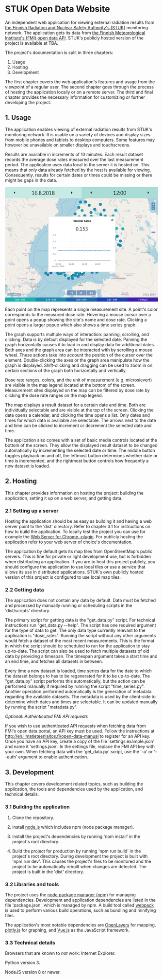 # STUK Open Data Website

An independent web application for viewing external radiation results from [the Finnish Radiation and Nuclear Safety Authority's (STUK)](https://www.stuk.fi/web/en) monitoring network. The application gets its data from [the Finnish Meteorological Institute's (FMI) open data API](https://en.ilmatieteenlaitos.fi/open-data). STUK's publicly hosted version of the project is available at TBA.

The project's documentation is split in three chapters:

1. Usage
2. Hosting
3. Development

The first chapter covers the web application's features and usage from the viewpoint of a regular user. The second chapter goes through the process of hosting the application locally or on a remote server. The third and final chapter provides the necessary information for customizing or further developing the project.

## 1. Usage

The application enables viewing of external radiation results from STUK's monitoring network. It is usable on a variety of devices and display sizes from mobile phones and tablets to desktop computers. Some features may however be unavailable on smaller displays and touchscreens. 

Results are available in increments of 10 minutes. Each result dataset records the average dose rates measured over the last measurement period. The application uses data local to the server it is hosted on. This means that only data already fetched by the host is available for viewing. Consequently, results for certain dates or times could be missing or there might be gaps in the data.

![](docs/overview.PNG)

Each point on the map represents a single measurement site. A point's color corresponds to the measured dose rate. Hovering a mouse cursor over a point opens a popup showing the site's name and dose rate. Clicking a point opens a larger popup which also shows a time series graph. 

The graph supports multiple ways of interaction: panning, scrolling, and clicking. Data is by default displayed for the selected date. Panning the graph horizontally causes it to load in and display data for additional dates. Both axes and the graph area can be interacted with by scrolling a mouse wheel. These actions take into account the position of the cursor over the element. Double-clicking the axes or the graph area manipulate how the graph is displayed. Shift-clicking and dragging can be used to zoom in on certain sections of the graph both horizontally and vertically.

Dose rate ranges, colors, and the unit of measurement (e.g. microsievert) are visible in the map legend located at the bottom of the screen. Measurement sites displayed on the map can be filtered by dose rate by clicking the dose rate ranges on the map legend.

The map displays a result dataset for a certain date and time. Both are individually selectable and are visible at the top of the screen. Clicking the date opens a calendar, and clicking the time opens a list. Only dates and times for which data is available are selectable. The arrows next to the date and time can be clicked to increment or decrement the selected date and time.

The application also comes with a set of basic media controls located at the bottom of the screen. They allow the displayed result dataset to be changed automatically by incrementing the selected date or time. The middle button toggles playback on and off, the leftmost button determines whether date or time is incremented, and the rightmost button controls how frequently a new dataset is loaded.

## 2. Hosting

This chapter provides information on hosting the project: building the application, setting it up on a web server, and getting data.

### 2.1 Setting up a server

Hosting the application should be as easy as building it and having a web server point to the 'dist' directory. Refer to chapter 3.1 for instructions on how to build the application. To locally test the project you can use for example the [Web Server for Chrome -plugin](https://chrome.google.com/webstore/detail/web-server-for-chrome/ofhbbkphhbklhfoeikjpcbhemlocgigb?hl=en). For publicly hosting the application refer to your web server of choice's documentation. 

The application by default gets its map tiles from OpenStreetMap's public servers. This is fine for private or light development use, but is forbidden when distributing an application. If you are to host this project publicly, you should configure the application to use local tiles or use a service that allows its use in distributed applications. STUK's own publicly hosted version of this project is configured to use local map tiles.

### 2.2 Getting data

The application does not contain any data by default. Data must be fetched and processed by manually running or scheduling scripts in the 'dist/scripts' directory. 

The primary script for getting data is the "get_data.py" script. For technical instructions run "get_data.py --help". The script has one required argument for the type of data to get. The only data type currently relevant to the application is "dose_rates". Running the script without any other arguments would fetch a dataset of the most recent measurements. This is the format in which the script should be scheduled to run for the application to stay up-to-date. The script can also be used to fetch multiple datasets of old data by providing a timespan. The timespan argument takes a start time and an end time, and fetches all datasets in between.

Every time a new dataset is loaded, time series data for the date to which the dataset belongs to has to be regenerated for it to be up-to-date. The "get_data.py" script performs this automatically, but the action can be performed manually if required by running the script "time_series.py". Another operation performed automatically is the generation of metadata regarding the available datasets. The metadata is used by the client-side to determine which dates and times are selectable. It can be updated manually by running the script "metadata.py".

*Optional: Authenticated FMI API requests*

If you wish to use authenticated API requests when fetching data from FMI's open data portal, an API key must be used. Follow the instructions at  http://en.ilmatieteenlaitos.fi/open-data-manual to register for an API key. Once you have an API key, create a copy of the file 'settings.example.json' and name it 'settings.json'. In the settings file, replace the FMI API key with your own. When fetching data with the 'get_data.py' script, use the '-a' or '--auth' argument to enable authentication.

## 3. Development

This chapter covers development related topics, such as building the application, the tools and dependencies used by the application, and technical details.

### 3.1 Building the application

1. Clone the repository.

2. Install [node.js](https://nodejs.org) which includes npm (node package manager).

3. Install the project's dependencies by running 'npm install' in the project's root directory.

4. Build the project for production by running 'npm run build' in the project's root directory. During development the project is built with 'npm run dev'. This causes the project's files to be monitored and the project to be automatically rebuilt when changes are detected. The project is built in the 'dist' directory.

### 3.2 Libraries and tools

The project uses the [node package manager (npm)](https://www.npmjs.com) for managing dependencies. Development and application dependencies are listed in the file 'package.json', which is managed by npm. A build tool called [webpack](https://webpack.js.org) is used to perform various build operations, such as bundling and minifying files.

The application's most notable dependencies are [OpenLayers](https://openlayers.org) for mapping, [plotly.js](https://plot.ly/javascript) for graphing, and [Vue.js](https://vuejs.org) as the JavaScript framework.

### 3.3 Technical details

Browsers that are known to *not* work: Internet Explorer.

Python version 3.

NodeJS version 8 or newer.